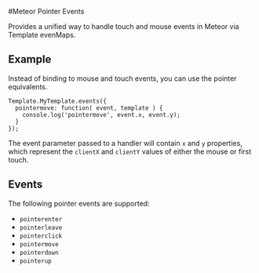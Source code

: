 #Meteor Pointer Events

Provides a unified way to handle touch and mouse events in Meteor via Template evenMaps.

## Example

Instead of binding to mouse and touch events, you can use the pointer equivalents.

    Template.MyTemplate.events({
      pointermove: function( event, template ) {
        console.log('pointermove', event.x, event.y);
      }
    });

The event parameter passed to a handler will contain `x` and `y` properties, which represent the `clientX` and `clientY` values of either the mouse or first touch.

## Events

The following pointer events are supported:

- `pointerenter`
- `pointerleave`
- `pointerclick`
- `pointermove`
- `pointerdown`
- `pointerup`
